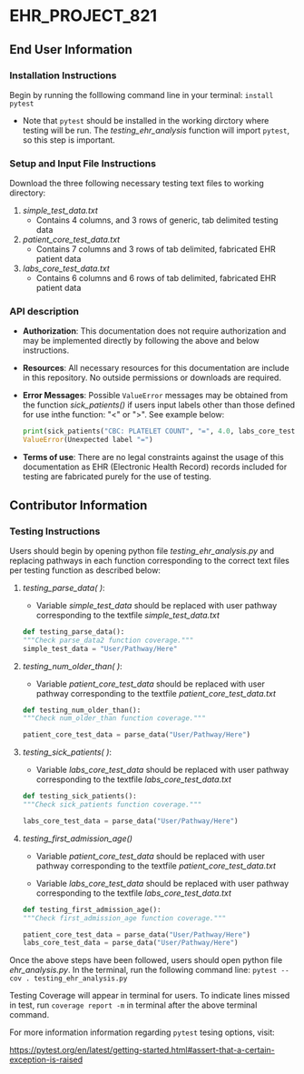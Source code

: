 # EHR_PROJECT_821
 ## End User Information
   ### Installation Instructions
   Begin by running the folllowing command line in your terminal:
         `install pytest`
   * Note that `pytest` should be installed in the working dirctory where testing will be run. The *testing_ehr_analysis* function will import `pytest`, so this step is important.
   
   ### Setup and Input File Instructions
   Download the three following necessary testing text files to working directory:
   1. *simple_test_data.txt*
      * Contains 4 columns, and 3 rows of generic, tab delimited testing data
   2. *patient_core_test_data.txt*
         * Contains 7 columns and 3 rows of tab delimited, fabricated EHR patient data
   3. *labs_core_test_data.txt*
      * Contains 6 columns and 6 rows of tab delimited, fabricated EHR patient data
   
   
   ### API description
   * **Authorization**: This documentation does not require authorization and may be implemented directly by following the above and below instructions.
   * **Resources**: All necessary resources for this documentation are include in this repository. No outside permissions or downloads are required.
   * **Error Messages**: Possible `ValueError` messages may be obtained from the function *sick_patients()* if users input labels other than those defined for use inthe function: "<" or ">". See example below:

      ```python
      print(sick_patients("CBC: PLATELET COUNT", "=", 4.0, labs_core_testing_data))
      ValueError(Unexpected label "=")
      ```
   * **Terms of use**: There are no legal constraints against the usage of this documentation as EHR (Electronic Health Record) records included for testing are fabricated purely for the use of testing.



## Contributor Information
   ### Testing Instructions
   Users should begin by opening python file *testing_ehr_analysis.py* and replacing pathways in each function corresponding to the correct text files per testing function as described below:
   1. *testing_parse_data( )*:
      * Variable *simple_test_data* should be replaced with user pathway corresponding to the textfile *simple_test_data.txt*

      ```python
      def testing_parse_data():
      """Check parse_data2 function coverage."""
      simple_test_data = "User/Pathway/Here"
      ```

   2. *testing_num_older_than( )*:
      * Variable *patient_core_test_data* should be replaced with user pathway corresponding to the textfile *patient_core_test_data.txt*
      ```python
      def testing_num_older_than():
      """Check num_older_than function coverage."""

      patient_core_test_data = parse_data("User/Pathway/Here")
      ```
   3. *testing_sick_patients( )*:
      * Variable *labs_core_test_data* should be replaced with user pathway corresponding to the textfile *labs_core_test_data.txt*

      ```python
      def testing_sick_patients():
      """Check sick_patients function coverage."""

      labs_core_test_data = parse_data("User/Pathway/Here")
      ```
   4. *testing_first_admission_age()*
      * Variable *patient_core_test_data* should be replaced with user pathway corresponding to the textfile *patient_core_test_data.txt*

      * Variable *labs_core_test_data* should be replaced with user pathway corresponding to the textfile *labs_core_test_data.txt*

      ```python
      def testing_first_admission_age():
      """Check first_admission_age function coverage."""

      patient_core_test_data = parse_data("User/Pathway/Here")
      labs_core_test_data = parse_data("User/Pathway/Here")
      ```

Once the above steps have been followed, users should open python file *ehr_analysis.py*. In the terminal, run the following command line:
   `pytest --cov . testing_ehr_analysis.py`

Testing Coverage will appear in terminal for users. To indicate lines missed in test, run `coverage report -m` in terminal after the above terminal command.

For more information information regarding `pytest` tesing options, visit:

https://pytest.org/en/latest/getting-started.html#assert-that-a-certain-exception-is-raised
